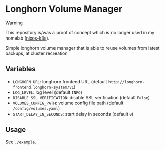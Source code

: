 # Longhorn Volume Manager

> [!WARNING]  
> This repository is/was a proof of concept which is no longer used in my homelab ([nixos-k3s](https://github.com/niki-on-github/nixos-k3s)).

Simple longhorn volume manager that is able to reuse volumes from latest backups, at cluster recreation

## Variables

- `LONGHORN_URL`: longhorn frontend URL (default `http://longhorn-frontend.longhorn-system/v1`)
- `LOG_LEVEL`: log level (default `INFO`)
- `DISABLE_SSL_VERIFICATION`: disable SSL verification (default `False`)
- `VOLUMES_CONFIG_PATH`: volume config file path (default `/config/volumes.yaml`)
- `START_DELAY_IN_SECONDS`: start delay in seconds (default `0`)

## Usage

See `./example`.
